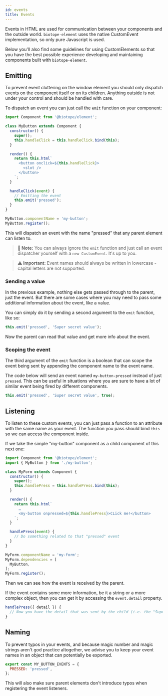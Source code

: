 ```yaml
---
id: events
title: Events
---
```


Events in HTML are used for communication between your components and the outside world. `biotope-element`
uses the native CustomEvent implementation, so only pure Javascript is used.

Below you'll also find some guidelines for using CustomElements so that you have the best possible
experience developing and maintaining components built with `biotope-element`.

## Emitting
To prevent event cluttering on the window element you should only dispatch events on the component
itself or on its children. Anything outside is not under your control and should be handled with
care.

To dispatch an event you can just call the `emit` function on your component:

```javascript
import Component from '@biotope/element';

class MyButton extends Component {
  constructor() {
    super();
    this.handleClick = this.handleClick.bind(this);
  }

  render() {
    return this.html`
      <button onclick=${this.handleClick}>
        <slot />
      </button>
    `;
  }

  handleClick(event) {
    // Emitting the event
    this.emit('pressed');
  }
}

MyButton.componentName = 'my-button';
MyButton.register();
```

This will dispatch an event with the name "pressed" that any parent element can listen to.

> __📝 Note:__ You can always ignore the `emit` function and just call an event dispatcher yourself
with a `new CustomEvent`. It's up to you.

> __⚠️ Important:__ Event names should always be written in lowercase - capital letters are not
supported.

### Sending a value
In the previous example, nothing else gets passed through to the parent, just the event. But there
are some cases where you may need to pass some additional information about the event, like a value.

You can simply do it by sending a second argument to the `emit` function, like so:

```javascript
this.emit('pressed', 'Super secret value');
```

Now the parent can read that value and get more info about the event.

### Scoping the event
The third argument of the `emit` function is a boolean that can scope the event being sent by
appending the component name to the event name.

The code below will send an event named `my-button-pressed` instead of just `pressed`. This can be
useful in situations where you are sure to have a lot of similar event being fired by different
components.

```javascript
this.emit('pressed', 'Super secret value', true);
```

## Listening
To listen to these custom events, you can just pass a function to an attribute with the same name as
your event. The function you pass should bind `this` so we can access the component inside.

If we take the simple "my-button" component as a child component of this next one:

```javascript
import Component from '@biotope/element';
import { MyButton } from './my-button';

class MyForm extends Component {
  constructor() {
    super();
    this.handlePress = this.handlePress.bind(this);
  }

  render() {
    return this.html`
      …
      <my-button onpressed=${this.handlePress}>CLick me!</button>
    `;
  }

  handlePress(event) {
    // Do something related to that "pressed" event
  }
}

MyForm.componentName = 'my-form';
MyForm.dependencies = [
  MyButton,
];
MyForm.register();
```

Then we can see how the event is received by the parent.

If the event contains some more information, be it a string or a more complex object, then you can
get it by accessing the `event.detail` property.

```javascript
handlePress({ detail }) {
  // Now you have the detail that was sent by the child (i.e. the "Super secret value")
}
```

## Naming
To prevent typos in your events, and because magic number and magic strings aren't god practice
altogether, we advise you to keep your event names in an object that can potentially be exported.

```javascript
export const MY_BUTTON_EVENTS = {
  PRESSED: 'pressed',
};
```

This will also make sure parent elements don't introduce typos when registering the event listeners.
